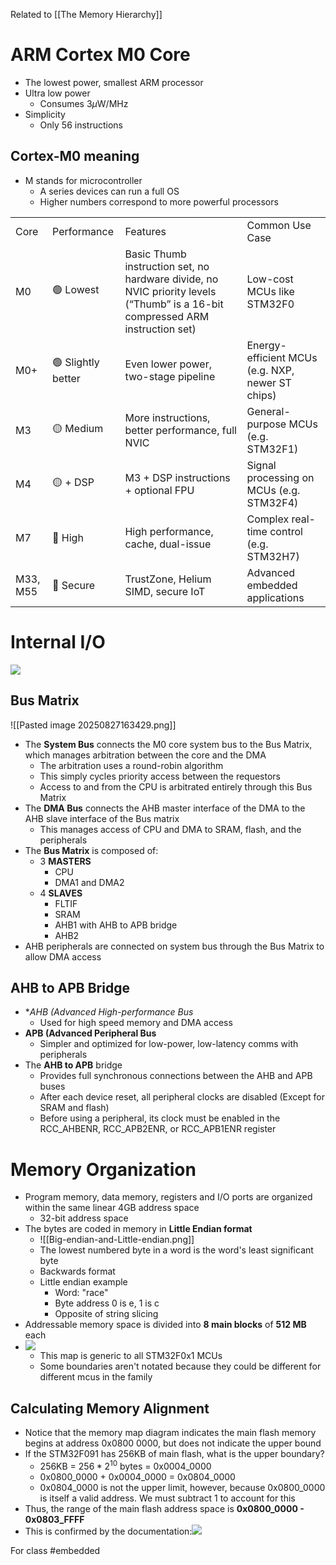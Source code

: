 Related to [[The Memory Hierarchy]]
# ARM Cortex M0 Core
- The lowest power, smallest ARM processor
- Ultra low power
	- Consumes $3\mu\text{W/MHz}$
- Simplicity
	- Only 56 instructions
## Cortex-M0 meaning
- M stands for microcontroller
	- A series devices can run a full OS
	- Higher numbers correspond to more powerful processors

|          |                    |                                                                                                                               |                                                  |
| -------- | ------------------ | ----------------------------------------------------------------------------------------------------------------------------- | ------------------------------------------------ |
| Core     | Performance        | Features                                                                                                                      | Common Use Case                                  |
| M0       | 🟢 Lowest          | Basic Thumb instruction set, no hardware divide, no NVIC priority levels (“Thumb” is a 16-bit compressed ARM instruction set) | Low-cost MCUs like STM32F0                       |
| M0+      | 🟢 Slightly better | Even lower power, two-stage pipeline                                                                                          | Energy-efficient MCUs (e.g. NXP, newer ST chips) |
| M3       | 🟡 Medium          | More instructions, better performance, full NVIC                                                                              | General-purpose MCUs (e.g. STM32F1)              |
| M4       | 🟡 + DSP           | M3 + DSP instructions + optional FPU                                                                                          | Signal processing on MCUs (e.g. STM32F4)         |
| M7       | 🔴 High            | High performance, cache, dual-issue                                                                                           | Complex real-time control (e.g. STM32H7)         |
| M33, M55 | 🔴 Secure          | TrustZone, Helium SIMD, secure IoT                                                                                            | Advanced embedded applications                   |
# Internal I/O
![](https://lh7-rt.googleusercontent.com/slidesz/AGV_vUcbsZnNq6C2eos5MlLGCPhp5ymRzIssIhLq-Ax5t0UIgL6uOjL334coYZvuNl8HxhOVTqPW2_w-GrEpcs-cMPrOtdnrcy9WVXOzcWuJ4LbzjL8E0LNVDz9ysbxTh6fhKPHvyvnm9Q=s2048?key=yG271hTcZpEWC1VUiGUliw)
## Bus Matrix
![[Pasted image 20250827163429.png]]
- The **System Bus** connects the M0 core system bus to the Bus Matrix, which manages arbitration between the core and the DMA
	- The arbitration uses a round-robin algorithm
	- This simply cycles priority access between the requestors
	- Access to and from the CPU is arbitrated entirely through this Bus Matrix
- The **DMA Bus** connects the AHB master interface of the DMA to the AHB slave interface of the Bus matrix
	- This manages access of CPU and DMA to SRAM, flash, and the peripherals
- The **Bus Matrix** is composed of:
	- 3 **MASTERS**
		- CPU
		- DMA1 and DMA2
	- 4 **SLAVES**
		- FLTIF
		- SRAM
		- AHB1 with AHB to APB bridge
		- AHB2
- AHB peripherals are connected on system bus through the Bus Matrix to allow DMA access
## AHB to APB Bridge
- **AHB (Advanced High-performance Bus*
	- Used for high speed memory and DMA access
- **APB (Advanced Peripheral Bus**
	- Simpler and optimized for low-power, low-latency comms with peripherals
- The **AHB to APB** bridge
	- Provides full synchronous connections between the AHB and APB buses
	- After each device reset, all peripheral clocks are disabled (Except for SRAM and flash)
	- Before using a peripheral, its clock must be enabled in the RCC_AHBENR, RCC_APB2ENR, or RCC_APB1ENR register
# Memory Organization
- Program memory, data memory, registers and I/O ports are organized within the same linear 4GB address space
	- 32-bit address space
- The bytes are coded in memory in **Little Endian format**
	- ![[Big-endian-and-Little-endian.png]]
	- The lowest numbered byte in a word is the word's least significant byte
	- Backwards format
	- Little endian example
		- Word: "race"
		- Byte address 0 is e, 1 is c
		- Opposite of string slicing
- Addressable memory space is divided into **8 main blocks** of **512 MB** each
- ![](https://lh7-rt.googleusercontent.com/slidesz/AGV_vUcT_315dghhQVQ8nOQaPeRt9gBKEFDMjBZ9AXyoGDJAq_OklwQrL8vlKnrInawkDTRxLD4iNi6Roif1pNIWw2IK-pZFmyWZUZyNbamMRtQTEb_8EOLhdGbjsmlClLnlbEW-J48azQ=s2048?key=yG271hTcZpEWC1VUiGUliw)
	- This map is generic to all STM32F0x1 MCUs
	- Some boundaries aren't notated because they could be different for different mcus in the family
## Calculating Memory Alignment
- Notice that the memory map diagram indicates the main flash memory begins at address 0x0800 0000, but does not indicate the upper bound
- If the STM32F091 has 256KB of main flash, what is the upper boundary?
	- 256KB = $256 * 2^{10}$ bytes = 0x0004_0000
	- 0x0800_0000 + 0x0004_0000 = 0x0804_0000
	- 0x0804_0000 is not the upper limit, however, because 0x0800_0000 is itself a valid address. We must subtract 1 to account for this
- Thus, the range of the main flash address space is **0x0800_0000 - 0x0803_FFFF**
- This is confirmed by the documentation:![](https://lh7-rt.googleusercontent.com/slidesz/AGV_vUerRk9PsP3q2NPsHHDVu1Xfv6DYtZb9kYDCPxl19UkcdYnWB-w33aG2F9QmqKOkNWgfRDPBjM4HdG5vuMM02zssc29dFvthj7SIcp2I0nRE7NM2WKOeAxz8YVUNDBMXYfEaU6jvHw=s2048?key=yG271hTcZpEWC1VUiGUliw)

For class #embedded
